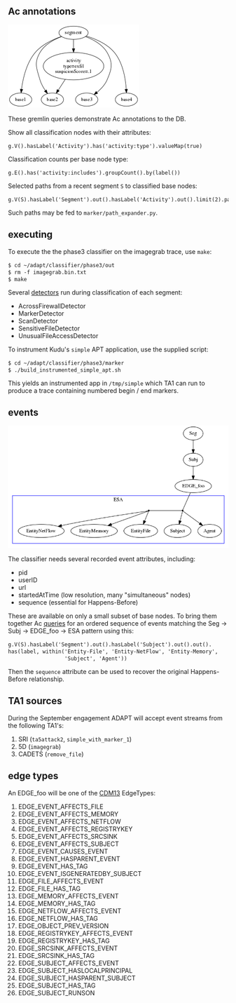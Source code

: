 
Ac annotations
--------------

![](figures/node_relationships.png)

These gremlin queries demonstrate Ac annotations to the DB.

Show all classification nodes with their attributes:

    g.V().hasLabel('Activity').has('activity:type').valueMap(true)

Classification counts per base node type:

    g.E().has('activity:includes').groupCount().by(label())

Selected paths from a recent segment `S` to classified base nodes:

    g.V(S).hasLabel('Segment').out().hasLabel('Activity').out().limit(2).path()

Such paths may be fed to `marker/path_expander.py`.


executing
---------

To execute the the phase3 classifier on the imagegrab trace, use `make`:

    $ cd ~/adapt/classifier/phase3/out
    $ rm -f imagegrab.bin.txt
    $ make

Several [detectors](https://github.com/GaloisInc/adapt/blob/ac-dev/classifier/phase3/classify/activity_classifier.py#L46-L50)
run during classification of each segment:

- AcrossFirewallDetector
- MarkerDetector
- ScanDetector
- SensitiveFileDetector
- UnusualFileAccessDetector

To instrument Kudu's `simple` APT application, use the supplied script:

    $ cd ~/adapt/classifier/phase3/marker
    $ ./build_instrumented_simple_apt.sh

This yields an instrumented app in `/tmp/simple` which TA1 can run
to produce a trace containing numbered begin / end markers.


events
------

![](figures/event.png)

The classifier needs several recorded event attributes, including:

- pid
- userID
- url
- startedAtTime (low resolution, many "simultaneous" nodes)
- sequence (essential for Happens-Before)

These are available on only a small subset of base nodes.
To bring them together
Ac [queries](https://github.com/GaloisInc/adapt/blob/377cb/tools/gremlin_event/stream.py#L88-L94)
for an ordered sequence of events matching
the Seg -> Subj -> EDGE_foo -> ESA pattern using this:

    g.V(S).hasLabel('Segment').out().hasLabel('Subject').out().out().
    has(label, within('Entity-File', 'Entity-NetFlow', 'Entity-Memory',
                      'Subject', 'Agent'))

Then the `sequence` attribute can be used to recover the original Happens-Before relationship.


TA1 sources
-----------

During the September engagement ADAPT will accept event streams from the following TA1's:

1. SRI (`ta5attack2`, `simple_with_marker_1`)
2. 5D (`imagegrab`)
3. CADETS (`remove_file`)


edge types
----------

An EDGE_foo will be one of
the [CDM13](https://git.tc.bbn.com/bbn/ta3-serialization-schema/blob/8eda8/avro/CDM13.avdl#L274)
EdgeTypes:

1.  EDGE_EVENT_AFFECTS_FILE
2.  EDGE_EVENT_AFFECTS_MEMORY
3.  EDGE_EVENT_AFFECTS_NETFLOW
4.  EDGE_EVENT_AFFECTS_REGISTRYKEY
5.  EDGE_EVENT_AFFECTS_SRCSINK
6.  EDGE_EVENT_AFFECTS_SUBJECT
7.  EDGE_EVENT_CAUSES_EVENT
8.  EDGE_EVENT_HASPARENT_EVENT
9.  EDGE_EVENT_HAS_TAG
10. EDGE_EVENT_ISGENERATEDBY_SUBJECT
11. EDGE_FILE_AFFECTS_EVENT
12. EDGE_FILE_HAS_TAG
13. EDGE_MEMORY_AFFECTS_EVENT
14. EDGE_MEMORY_HAS_TAG
15. EDGE_NETFLOW_AFFECTS_EVENT
16. EDGE_NETFLOW_HAS_TAG
17. EDGE_OBJECT_PREV_VERSION
18. EDGE_REGISTRYKEY_AFFECTS_EVENT
19. EDGE_REGISTRYKEY_HAS_TAG
20. EDGE_SRCSINK_AFFECTS_EVENT
21. EDGE_SRCSINK_HAS_TAG
22. EDGE_SUBJECT_AFFECTS_EVENT
23. EDGE_SUBJECT_HASLOCALPRINCIPAL
24. EDGE_SUBJECT_HASPARENT_SUBJECT
25. EDGE_SUBJECT_HAS_TAG
26. EDGE_SUBJECT_RUNSON
